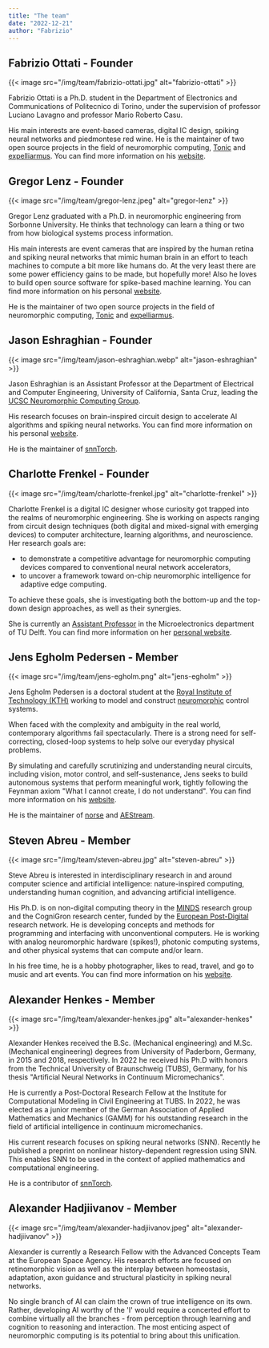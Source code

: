 ```yaml
---
title: "The team"
date: "2022-12-21"
author: "Fabrizio"
---
```


## Fabrizio Ottati - Founder

{{< image src="/img/team/fabrizio-ottati.jpg" alt="fabrizio-ottati" >}}

Fabrizio Ottati is a Ph.D. student in the Department of Electronics and Communications of Politecnico di Torino, under the supervision of professor Luciano Lavagno and professor Mario Roberto Casu.

His main interests are event-based cameras, digital IC design, spiking neural networks and piedmontese red wine. He is the maintainer of two open source projects in the field of neuromorphic computing, [Tonic](https://github.com/neuromorphs/tonic) and [expelliarmus](https://github.com/open-neuromorphic/expelliarmus). You can find more information on his [website](https://fabrizio-ottati.github.io).

## Gregor Lenz - Founder

{{< image src="/img/team/gregor-lenz.jpeg" alt="gregor-lenz" >}}

Gregor Lenz graduated with a Ph.D. in neuromorphic engineering from Sorbonne University. He thinks that technology can learn a thing or two from how biological systems process information. 

His main interests are event cameras that are inspired by the human retina and spiking neural networks that mimic human brain in an effort to teach machines to compute a bit more like humans do. At the very least there are some power efficiency gains to be made, but hopefully more! Also he loves to build open source software for spike-based machine learning. You can find more information on his personal [website](https://lenzgregor.com/).


He is the maintainer of two open source projects in the field of neuromorphic computing, [Tonic](https://github.com/neuromorphs/tonic) and [expelliarmus](https://github.com/open-neuromorphic/expelliarmus). 

## Jason Eshraghian - Founder

{{< image src="/img/team/jason-eshraghian.webp" alt="jason-eshraghian" >}}

Jason Eshraghian is an Assistant Professor at the Department of Electrical and Computer Engineering, University of California, Santa Cruz, leading the [UCSC Neuromorphic Computing Group](http://ncg.ucsc.edu/).

His research focuses on brain-inspired circuit design to accelerate AI algorithms and spiking neural networks. You can find more information on his personal [website](https://www.jasoneshraghian.com/).

He is the maintainer of [snnTorch](https://github.com/jeshraghian/snntorch).

## Charlotte Frenkel - Founder

{{< image src="/img/team/charlotte-frenkel.jpg" alt="charlotte-frenkel" >}}

Charlotte Frenkel is a digital IC designer whose curiosity got trapped into the realms of neuromorphic engineering. She is working on aspects ranging from circuit design techniques (both digital and mixed-signal with emerging devices) to computer architecture, learning algorithms, and neuroscience. Her research goals are:

- to demonstrate a competitive advantage for neuromorphic computing devices compared to conventional neural network accelerators,
- to uncover a framework toward on-chip neuromorphic intelligence for adaptive edge computing.

To achieve these goals, she is investigating both the bottom-up and the top-down design approaches, as well as their synergies.

She is currently an [Assistant Professor](http://microelectronics.tudelft.nl/People/bio.php?id=822) in the Microelectronics department of TU Delft. You can find more information on her [personal website](https://chfrenkel.github.io).

## Jens Egholm Pedersen - Member

{{< image src="/img/team/jens-egholm.png" alt="jens-egholm" >}}

Jens Egholm Pedersen is a doctoral student at the [Royal Institute of Technology (KTH)](https://www.kth.se/profile/jeped/) working to model and construct [neuromorphic](https://en.wikipedia.org/wiki/Neuromorphic_engineering) control systems.

When faced with the complexity and ambiguity in the real world, contemporary algorithms fail spectacularly. There is a strong need for self-correcting, closed-loop systems to help solve our everyday physical problems.

By simulating and carefully scrutinizing and understanding neural circuits, including vision, motor control, and self-sustenance, Jens seeks to build autonomous systems that perform meaningful work, tightly following the Feynman axiom "What I cannot create, I do not understand". You can find more information on his [website](https://jepedersen.dk/).

He is the maintainer of [norse](https://github.com/norse/norse) and [AEStream](https:github.com/norse/aestream).

## Steven Abreu - Member

{{< image src="/img/team/steven-abreu.jpg" alt="steven-abreu" >}}

Steve Abreu is interested in interdisciplinary research in and around computer science and artificial intelligence: nature-inspired computing, understanding human cognition, and advancing artificial intelligence.

His Ph.D. is on non-digital computing theory in the [MINDS](https://www.ai.rug.nl/minds/) research group and the CogniGron research center, funded by the [European Post-Digital](http://postdigital.astonphotonics.uk/) research network. He is developing concepts and methods for programming and interfacing with unconventional computers. He is working with analog neuromorphic hardware (spikes!), photonic computing systems, and other physical systems that can compute and/or learn.

In his free time, he is a hobby photographer, likes to read, travel, and go to music and art events. You can find more information on his [website](https://stevenabreu.com/).

## Alexander Henkes - Member

{{< image src="/img/team/alexander-henkes.jpg" alt="alexander-henkes" >}}

Alexander Henkes received the B.Sc. (Mechanical engineering) and M.Sc. (Mechanical engineering) degrees from University of Paderborn, Germany, in 2015 and 2018, respectively. In 2022 he received his Ph.D with honors from the Technical University of Braunschweig (TUBS), Germany, for his thesis "Artificial Neural Networks in Continuum Micromechanics".

He is currently a Post-Doctoral Research Fellow at the Institute for Computational Modeling in Civil Engineering at TUBS. In 2022, he was elected as a junior member of the German Association of Applied Mathematics and Mechanics (GAMM) for his outstanding research in the field of artificial intelligence in continuum micromechanics.

His current research focuses on spiking neural networks (SNN). Recently he published a preprint on nonlinear history-dependent regression using SNN. This enables SNN to be used in the context of applied mathematics and computational engineering.

He is a contributor of [snnTorch](https://github.com/jeshraghian/snntorch).

## Alexander Hadjiivanov - Member

{{< image src="/img/team/alexander-hadjiivanov.jpeg" alt="alexander-hadjiivanov" >}}

Alexander is currently a Research Fellow with the Advanced Concepts Team at the European Space Agency. His research efforts are focused on retinomorphic vision as well as the interplay between homeostasis, adaptation, axon guidance and structural plasticity in spiking neural networks. 

No single branch of AI can claim the crown of true intelligence on its own. Rather, developing AI worthy of the 'I' would require a concerted effort to combine virtually all the branches - from perception through learning and cognition to reasoning and interaction. The most enticing aspect of neuromorphic computing is its potential to bring about this unification.
